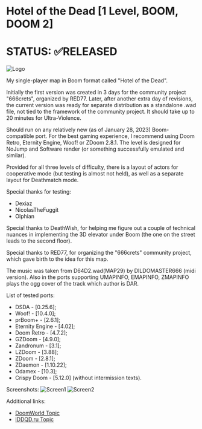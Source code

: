 # Hotel of the Dead [1 Level, BOOM, DOOM 2]

# STATUS: ✅RELEASED

![Logo](https://static.doomworld.com/monthly_2023_01/MENU2.png.99a89140e8c71941c46e345628c91da4.png)

My single-player map in Boom format called "Hotel of the Dead".

Initially the first version was created in 3 days for the community project "666crets", organized by RED77. Later, after another extra day of revisions, the current version was ready for separate distribution as a standalone .wad file, not tied to the framework of the community project. It should take up to 20 minutes for Ultra-Violence.

Should run on any relatively new (as of January 28, 2023) Boom-compatible port. For the best gaming experience, I recommend using Doom Retro, Eternity Engine, Woof! or ZDoom 2.8.1. The level is designed for NoJump and Software render (or something successfully emulated and similar).

Provided for all three levels of difficulty, there is a layout of actors for cooperative mode (but testing is almost not held), as well as a separate layout for Deathmatch mode.

Special thanks for testing:
- Dexiaz
- NicolasTheFuggit
- Olphian

Special thanks to DeathWish, for helping me figure out a couple of technical nuances in implementing the 3D elevator under Boom (the one on the street leads to the second floor).

Special thanks to RED77, for organizing the "666crets" community project, which gave birth to the idea for this map.

The music was taken from D64D2.wad(MAP29) by DILDOMASTER666 (midi version). Also in the ports supporting UMAPINFO, EMAPINFO, ZMAPINFO plays the ogg cover of the track which author is DAR.

List of tested ports:
- DSDA - [0.25.6];
- Woof! - [10.4.0];
- prBoom+ - [2.6.1];
- Eternity Engine - [4.02];
- Doom Retro - [4.7.2];
- GZDoom - [4.9.0];
- Zandronum - [3.1];
- LZDoom - [3.88];
- ZDoom - [2.8.1];
- ZDaemon - [1.10.22];
- Odamex - [10.3];
- Crispy Doom - [5.12.0] (without intermission texts).

Screenshots:
![Screen1](https://static.doomworld.com/monthly_2023_01/1314578507_MyCollages(3).png.2eef8b5cded8018438e90b46fcb96b79.png)
![Screen2](https://static.doomworld.com/monthly_2023_01/2018755172_MyCollages(4).png.8cced9180be1833a384074b9c734323c.png)

Additional links:
- [DoomWorld Topic](https://www.doomworld.com/forum/topic/133699-boom-doom2-hotel-of-the-dead-by-dron12261-1-level/)
- [IDDQD.ru Topic](http://i.iddqd.ru/viewtopic.php?t=2303&sid=b0a25f7a6cbffdacfdb6efbed742a62e)
